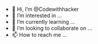 - 👋 Hi, I’m @Codewithhacker
- 👀 I’m interested in ...
- 🌱 I’m currently learning ...
- 💞️ I’m looking to collaborate on ...
- 📫 How to reach me ...

<!---
Codewithhacker/Codewithhacker is a ✨ special ✨ repository because its `README.md` (this file) appears on your GitHub profile.
You can click the Preview link to take a look at your changes.
--->
